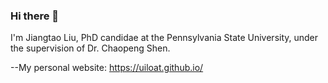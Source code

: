 ### Hi there 👋

I'm Jiangtao Liu, PhD candidae at the Pennsylvania State University, under the supervision of Dr. Chaopeng Shen.

--My personal website: https://uiloat.github.io/

<!--
**uiloat/uiloat** is a ✨ _special_ ✨ repository because its `README.md` (this file) appears on your GitHub profile.
